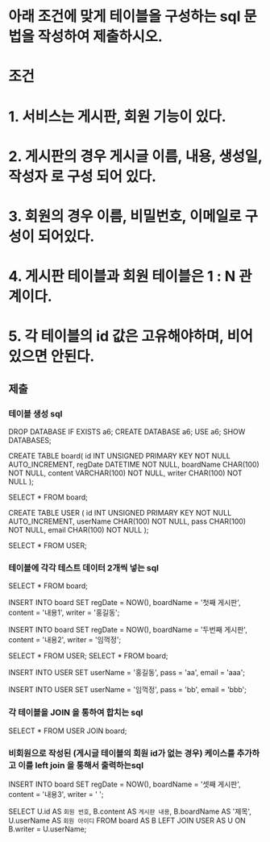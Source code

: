 # 아래 조건에 맞게 테이블을 구성하는 sql 문법을 작성하여 제출하시오.

# 조건
# 1. 서비스는 게시판, 회원 기능이 있다.
# 2. 게시판의 경우 게시글 이름, 내용, 생성일, 작성자 로 구성 되어 있다.
# 3. 회원의 경우 이름, 비밀번호, 이메일로 구성이 되어있다.
# 4. 게시판 테이블과 회원 테이블은 1 : N 관계이다.
# 5. 각 테이블의 id 값은 고유해야하며, 비어있으면 안된다.

## 제출 

### 테이블 생성 sql
DROP DATABASE IF EXISTS a6;
CREATE DATABASE a6;
USE a6;
SHOW DATABASES;

CREATE TABLE board(
    id INT UNSIGNED PRIMARY KEY NOT NULL AUTO_INCREMENT,
    regDate DATETIME NOT NULL,
    boardName CHAR(100) NOT NULL,
    content VARCHAR(100) NOT NULL,
    writer CHAR(100) NOT NULL
);

SELECT * FROM board;


CREATE TABLE USER (
     id INT UNSIGNED PRIMARY KEY NOT NULL AUTO_INCREMENT,
     userName CHAR(100) NOT NULL,
     pass CHAR(100) NOT NULL,
     email CHAR(100) NOT NULL 
);

SELECT * FROM USER;
### 테이블에 각각 테스트 데이터 2개씩 넣는 sql
SELECT * FROM board;

INSERT INTO board
SET regDate = NOW(),
boardName = '첫째 게시판',
content = '내용1',
writer = '홍길동';

INSERT INTO board
SET regDate = NOW(),
boardName = '두번째 게시판',
content = '내용2',
writer = '임꺽정';

SELECT * FROM USER;
SELECT * FROM board;

INSERT INTO USER
SET userName = '홍길동',
pass = 'aa',
email = 'aaa';

INSERT INTO USER
SET userName = '임꺽정',
pass = 'bb',
email = 'bbb';

### 각 테이블을 JOIN 을 통하여 합치는 sql
SELECT *
FROM USER
JOIN board;

### 비회원으로 작성된 (게시글 테이블의 회원 id가 없는 경우) 케이스를 추가하고 이를 left join 을 통해서 출력하는sql
INSERT INTO board
SET regDate = NOW(),
boardName = '셋째 게시판',
content = '내용3',
writer = ' ';

SELECT U.id AS `회원 번호`, 
B.content AS `게시판 내용`,
B.boardName AS '제목',
U.userName AS `회원 아이디`
FROM board AS B
LEFT JOIN USER AS U
ON B.writer = U.userName;





